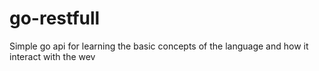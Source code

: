 # go-restfull
Simple go api for learning the basic concepts of the language and how it interact with the wev

